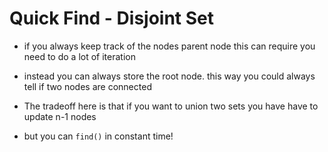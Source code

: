 # Quick Find - Disjoint Set

- if you always keep track of the nodes parent node this can require you need to do a lot of iteration

- instead you can always store the root node. this way you could always tell if two nodes are connected

- The tradeoff here is that if you want to union two sets you have have to update n-1 nodes

- but you can `find()` in constant time!